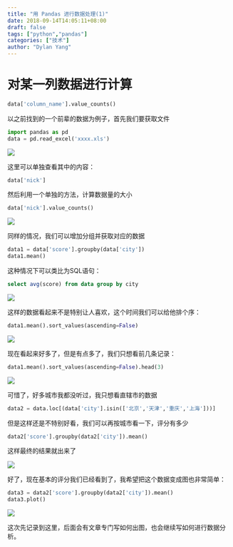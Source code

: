 ```yaml
---
title: "用 Pandas 进行数据处理(1)"
date: 2018-09-14T14:05:11+08:00
draft: false
tags: ["python","pandas"]
categories: ["技术"]
author: "Dylan Yang"
---
```


# 对某一列数据进行计算

``` python
data['column_name'].value_counts()
```

以之前找到的一个前辈的数据为例子，首先我们要获取文件

``` python
import pandas as pd
data = pd.read_excel('xxxx.xls')
```

![](/images/pd.png)

<!--more-->

这里可以单独查看其中的内容：

``` python
data['nick']
```

然后利用一个单独的方法，计算数据量的大小

``` python
data['nick'].value_counts()
```

![](/images/pd1.png)

同样的情况，我们可以增加分组并获取对应的数据

``` python
data1 = data['score'].groupby(data['city'])
data1.mean()
```

这种情况下可以类比为SQL语句：

``` sql
select avg(score) from data group by city
```

![](/images/pd2.png)

这样的数据看起来不是特别让人喜欢，这个时间我们可以给他排个序：

``` python
data1.mean().sort_values(ascending=False)
```

![](/images/pd3.png)

现在看起来好多了，但是有点多了，我们只想看前几条记录：

``` python 
data1.mean().sort_values(ascending=False).head(3)
```

![](/images/pd4.png)

可惜了，好多城市我都没听过，我只想看直辖市的数据

``` python 
data2 = data.loc[(data['city'].isin(['北京','天津','重庆','上海']))]
```

但是这样还是不特别好看，我们可以再按城市看一下，评分有多少

``` python
data2['score'].groupby(data2['city']).mean()
```

这样最终的结果就出来了

![](/images/pd5.png)

好了，现在基本的评分我们已经看到了，我希望把这个数据变成图也非常简单：

``` python
data3 = data2['score'].groupby(data2['city']).mean()
data3.plot()
```

![](/images/pd6.png)

这次先记录到这里，后面会有文章专门写如何出图，也会继续写如何进行数据分析。